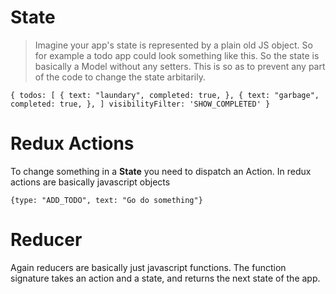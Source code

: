 # State
> Imagine your app's state is represented by a plain old JS object. So for example a todo app
> could look something like this. So the state is basically a Model without any setters. This is so as to prevent any part of the code to change the state arbitarily.

`
{
    todos: [
        {
            text: "laundary",
            completed: true,
        },
        {
            text: "garbage",
            completed: true,
        },
    ]
    visibilityFilter: 'SHOW_COMPLETED'
}
`

# Redux Actions
To change something in a **State** you need to dispatch an Action. In redux actions are basically javascript objects

`
{type: "ADD_TODO", text: "Go do something"}
`

# Reducer 
Again reducers are basically just javascript functions. The function signature takes an 
action and a state, and returns the next state of the app.
